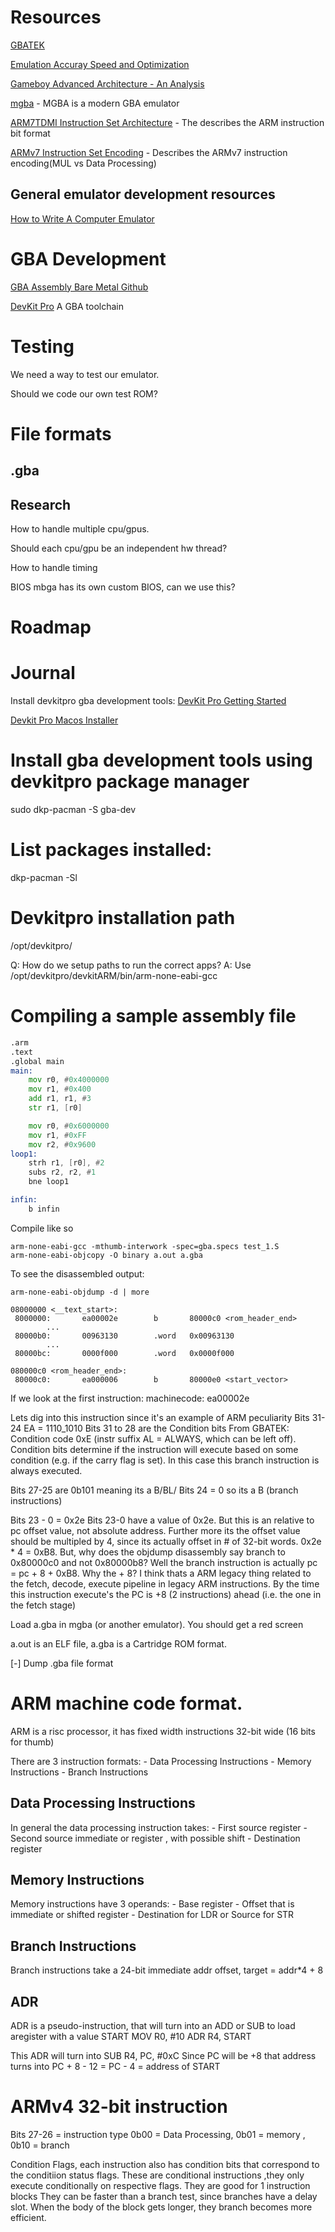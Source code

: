 
# Resources 
[GBATEK](http://problemkaputt.de/gbatek.htm)

[Emulation Accuray Speed and Optimization](https://mgba.io/2017/04/30/emulation-accuracy/)

[Gameboy Advanced Architecture - An Analysis](https://www.copetti.org/writings/consoles/game-boy-advance/)

[mgba](https://mgba.io) - MGBA is a modern GBA emulator

[ARM7TDMI Instruction Set Architecture](https://www.ecs.csun.edu/~smirzaei/docs/ece425/arm7tdmi_instruction_set_reference.pdf) - The describes the ARM instruction bit format

[ARMv7 Instruction Set Encoding](https://developer.arm.com/documentation/ddi0406/cb/Application-Level-Architecture/ARM-Instruction-Set-Encoding/ARM-instruction-set-encoding) - Describes the ARMv7 instruction encoding(MUL vs Data Processing)
## General emulator development resources
[How to Write A Computer Emulator](http://fms.komkon.org/EMUL8/HOWTO.html)

# GBA Development
[GBA Assembly Bare Metal Github](https://github.com/PeterLemon/GBA)

[DevKit Pro](https://devkitpro.org/wiki/Getting_Started) A GBA toolchain

# Testing
We need a way to test our emulator.

Should we code our own test ROM?

# File formats 
## .gba 


## Research
How to handle multiple cpu/gpus.

Should each cpu/gpu be an independent hw thread?

How to handle timing

BIOS
mbga has its own custom BIOS, can we use this?


# Roadmap

# Journal
Install devkitpro gba development tools:
[DevKit Pro Getting Started](https://devkitpro.org/wiki/Getting_Started)

[Devkit Pro Macos Installer](https://github.com/devkitPro/pacman/releases/latest)

# Install gba development tools using devkitpro package manager
sudo dkp-pacman -S gba-dev

# List packages installed:
dkp-pacman -Sl

# Devkitpro installation path 
/opt/devkitpro/

Q: How do we setup paths to run the correct apps?
A: Use /opt/devkitpro/devkitARM/bin/arm-none-eabi-gcc

# Compiling a sample assembly file
```asm
.arm
.text
.global main
main:
	mov r0, #0x4000000
	mov r1, #0x400
	add r1, r1, #3
	str r1, [r0]

	mov r0, #0x6000000
	mov r1, #0xFF
	mov r2, #0x9600
loop1:
	strh r1, [r0], #2
	subs r2, r2, #1
	bne loop1

infin:
	b infin
```

Compile like so
```shell
arm-none-eabi-gcc -mthumb-interwork -spec=gba.specs test_1.S
arm-none-eabi-objcopy -O binary a.out a.gba
```

To see the disassembled output:
```shell
arm-none-eabi-objdump -d | more
```

```objdump-dissassembly
08000000 <__text_start>:
 8000000:       ea00002e        b       80000c0 <rom_header_end>
        ...
 80000b0:       00963130        .word   0x00963130
        ...
 80000bc:       0000f000        .word   0x0000f000

080000c0 <rom_header_end>:
 80000c0:       ea000006        b       80000e0 <start_vector>
 ```

 If we look at the first instruction:
 machinecode: ea00002e

 Lets dig into this instruction since it's an example of ARM peculiarity
 Bits 31-24
 EA = 1110_1010
 Bits 31 to 28 are the Condition bits
 From GBATEK:
 Condition code 0xE (instr suffix AL = ALWAYS, which can be left off). Condition bits determine if the instruction will execute
 based on some condition (e.g. if the carry flag is set). 
 In this case this branch instruction is always executed.

Bits 27-25 are 0b101 meaning its a B/BL/
Bits 24 = 0 so its a B (branch instructions)

Bits 23 - 0 = 0x2e 
Bits 23-0 have a value of 0x2e. But this is an relative to pc offset value, not absolute address. Further more 
its the offset value should be multipled by 4, since its actually offset in # of 32-bit words.
0x2e * 4 = 0xB8. 
But, why does the objdump disassembly say branch to 0x80000c0 and not 0x80000b8? 
Well the branch instruction is actually pc = pc + 8 + 0xB8. Why the + 8? I think 
thats a ARM legacy thing related to the fetch, decode, execute pipeline in 
legacy ARM instructions. By the time this instruction execute's the PC is 
+8 (2 instructions) ahead (i.e. the one in the fetch stage)


Load a.gba in mgba (or another emulator). You should get a red screen

a.out is an ELF file, a.gba is a Cartridge ROM format.

[-] Dump .gba file format


# ARM machine code format.

ARM is a risc processor, it has fixed width instructions 32-bit wide (16 bits for thumb)

There are 3 instruction formats:
    - Data Processing Instructions
    - Memory Instructions
    - Branch Instructions

## Data Processing Instructions
In general the data processing instruction takes:
    - First source register
    - Second source immediate or register , with possible shift
    - Destination register

## Memory Instructions
Memory instructions have 3 operands:
    - Base register
    - Offset that is immediate or shifted register
    - Destination for LDR or Source for STR

## Branch Instructions
Branch instructions take a 24-bit immediate addr offset, target = addr*4 + 8

## ADR 
ADR is a pseudo-instruction, that will turn into an ADD or SUB to load aregister with a value
START      MOV R0, #10
           ADR R4, START 

This ADR will turn into
           SUB R4, PC, #0xC 
Since PC will be +8 that address turns into PC + 8 - 12 = PC - 4 = address of START



# ARMv4 32-bit instruction
Bits 27-26 = instruction type 0b00 = Data Processing, 0b01 = memory , 0b10 = branch


Condition Flags, each instruction also has condition bits that correspond to the conditiion status flags.
These are conditional instructions ,they  only execute conditionally on respective flags. They are good 
for 1 instruction blocks
They can be faster than a branch test, since branches have a delay slot. When the body of the block
gets longer, they branch becomes more efficient. 
